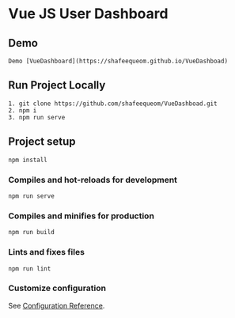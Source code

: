 # Vue JS User Dashboard

## Demo
```
Demo [VueDashboard](https://shafeequeom.github.io/VueDashboad)

```

## Run Project Locally
```
1. git clone https://github.com/shafeequeom/VueDashboad.git
2. npm i
3. npm run serve
```

## Project setup
```
npm install
```

### Compiles and hot-reloads for development
```
npm run serve
```

### Compiles and minifies for production
```
npm run build
```

### Lints and fixes files
```
npm run lint
```

### Customize configuration
See [Configuration Reference](https://cli.vuejs.org/config/).

